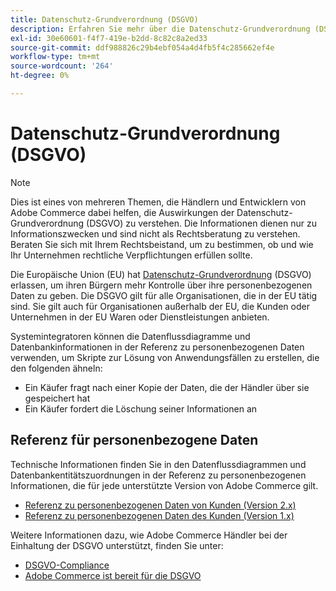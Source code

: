```yaml
---
title: Datenschutz-Grundverordnung (DSGVO)
description: Erfahren Sie mehr über die Datenschutz-Grundverordnung (DSGVO), die den Datenschutz und die Privatsphäre aller Personen in der Europäischen Union und im Europäischen Wirtschaftsraum regelt.
exl-id: 30e60601-f4f7-419e-b2dd-8c82c8a2ed33
source-git-commit: ddf988826c29b4ebf054a4d4fb5f4c285662ef4e
workflow-type: tm+mt
source-wordcount: '264'
ht-degree: 0%

---
```


# Datenschutz-Grundverordnung (DSGVO)

>[!NOTE]
>
>Dies ist eines von mehreren Themen, die Händlern und Entwicklern von Adobe Commerce dabei helfen, die Auswirkungen der Datenschutz-Grundverordnung (DSGVO) zu verstehen. Die Informationen dienen nur zu Informationszwecken und sind nicht als Rechtsberatung zu verstehen. Beraten Sie sich mit Ihrem Rechtsbeistand, um zu bestimmen, ob und wie Ihr Unternehmen rechtliche Verpflichtungen erfüllen sollte.

Die Europäische Union (EU) hat [Datenschutz-Grundverordnung](https://ec.europa.eu/info/law/law-topic/data-protection_en) (DSGVO) erlassen, um ihren Bürgern mehr Kontrolle über ihre personenbezogenen Daten zu geben. Die DSGVO gilt für alle Organisationen, die in der EU tätig sind. Sie gilt auch für Organisationen außerhalb der EU, die Kunden oder Unternehmen in der EU Waren oder Dienstleistungen anbieten.

Systemintegratoren können die Datenflussdiagramme und Datenbankinformationen in der Referenz zu personenbezogenen Daten verwenden, um Skripte zur Lösung von Anwendungsfällen zu erstellen, die den folgenden ähneln:

- Ein Käufer fragt nach einer Kopie der Daten, die der Händler über sie gespeichert hat
- Ein Käufer fordert die Löschung seiner Informationen an

## Referenz für personenbezogene Daten

Technische Informationen finden Sie in den Datenflussdiagrammen und Datenbankentitätszuordnungen in der Referenz zu personenbezogenen Informationen, die für jede unterstützte Version von Adobe Commerce gilt.

- [Referenz zu personenbezogenen Daten von Kunden (Version 2.x)](data-m2.md)
- [Referenz zu personenbezogenen Daten des Kunden (Version 1.x)](data-m1.md)

Weitere Informationen dazu, wie Adobe Commerce Händler bei der Einhaltung der DSGVO unterstützt, finden Sie unter:

- [DSGVO-Compliance](https://experienceleague.adobe.com/docs/commerce-admin/start/compliance/privacy/compliance-gdpr.html?lang=de)
- [Adobe Commerce ist bereit für die DSGVO](https://business.adobe.com/privacy/general-data-protection-regulation.html)
